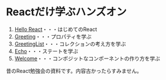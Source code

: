 # Reactだけ学ぶハンズオン

1. [Hello React](http://murayama.hatenablog.com/entry/2017/09/15/200718)・・・はじめてのReact
2. [Greeting](http://murayama.hatenablog.com/entry/2017/09/15/201122)・・・プロパティを学ぶ
3. [GreetingList](http://murayama.hatenablog.com/entry/2017/09/15/201517)・・・コレクションの考え方を学ぶ
4. [Echo](http://murayama.hatenablog.com/entry/2017/09/15/201714)・・・ステートを学ぶ
5. [Welcome](http://murayama.hatenablog.com/entry/2017/09/15/201901)・・・コンポジットなコンポーネントの作り方を学ぶ

昔のReact勉強会の資料です。内容古かったらすみません。
